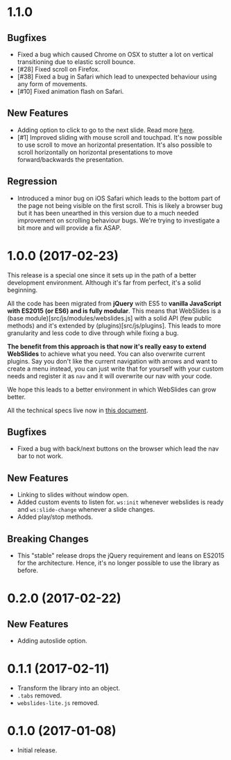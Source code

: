 # 1.1.0 

## Bugfixes

- Fixed a bug which caused Chrome on OSX to stutter a lot on vertical transitioning due to elastic scroll bounce.
- [#28] Fixed scroll on Firefox.
- [#38] Fixed a bug in Safari which lead to unexpected behaviour using any form of movements.
- [#10] Fixed animation flash on Safari.

## New Features

- Adding option to click to go to the next slide. Read more [here](https://github.com/jlantunez/webslides/blob/master/docs/click-to-nav.md).
- [#1] Improved sliding with mouse scroll and touchpad. It's now possible to use scroll to move an horizontal presentation.
It's also possible to scroll horizontally on horizontal presentations to move forward/backwards the presentation.

## Regression

- Introduced a minor bug on iOS Safari which leads to the bottom part of the page not being visible on the first scroll. This is likely a browser bug but it has been unearthed in this version due to a much needed improvement on scrolling behaviour bugs. We're trying to investigate a bit more and will provide a fix ASAP.

# 1.0.0 (2017-02-23)

This release is a special one since it sets up in the path of a better development environment. Although it's far from
perfect, it's a solid beginning. 

All the code has been migrated from **jQuery** with ES5 to **vanilla JavaScript with ES2015 (or ES6) and is fully modular**. 
This means that WebSlides is a (base module)[src/js/modules/webslides.js] with a solid API (few public methods) and 
it's extended by (plugins)[src/js/plugins]. This leads to more granularity and less code to dive through while fixing a
bug. 

**The benefit from this approach is that now it's really easy to extend WebSlides** to achieve what you need. You can also
overwrite current plugins. Say you don't like the current navigation with arrows and want to create a menu instead, you
can just write that for yourself with your custom needs and register it as `nav` and it will overwrite our nav with
your code.

We hope this leads to a better environment in which WebSlides can grow better. 

All the technical specs live now in [this document](docs/technical.md).

## Bugfixes

- Fixed a bug with back/next buttons on the browser which lead the nav bar to not work.

## New Features

- Linking to slides without window open.
- Added custom events to listen for. `ws:init` whenever webslides is ready and `ws:slide-change` whenever a slide changes.
- Added play/stop methods.

## Breaking Changes

- This "stable" release drops the jQuery requirement and leans on ES2015 for the architecture. Hence, it's no longer possible
to use the library as before.

# 0.2.0 (2017-02-22)

## New Features

- Adding autoslide option.

# 0.1.1 (2017-02-11)

- Transform the library into an object.
- `.tabs` removed.
- `webslides-lite.js` removed.

# 0.1.0 (2017-01-08)

- Initial release.
